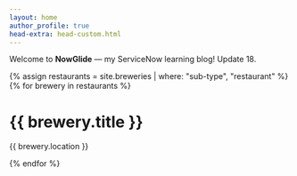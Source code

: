 ```yaml
---
layout: home
author_profile: true
head-extra: head-custom.html
---
```


Welcome to **NowGlide** — my ServiceNow learning blog!
Update 18.

{% assign restaurants = site.breweries | where: "sub-type", "restaurant" %}
{% for brewery in restaurants %}
  <h1>{{ brewery.title }}</h1>
  <p>{{ brewery.location }}</p>
{% endfor %}
